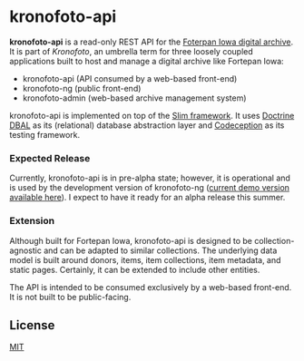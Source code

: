 # kronofoto-api

**kronofoto-api** is a read-only REST API for the [Foterpan Iowa digital archive](http://fortepan.us). 
It is part of *Kronofoto*, an umbrella term for three loosely coupled applications built to host and
manage a digital archive like Fortepan Iowa:

* kronofoto-api (API consumed by a web-based front-end) 
* kronofoto-ng (public front-end)
* kronofoto-admin (web-based archive management system)

kronofoto-api is implemented on top of the [Slim framework](https://github.com/slimphp/Slim). It
uses [Doctrine DBAL](https://github.com/doctrine/dbal) as its (relational) database abstraction
layer and [Codeception](https://github.com/Codeception/Codeception) as its testing framework.

### Expected Release 
Currently, kronofoto-api is in pre-alpha state; however, it is operational and is
used by the development version of kronofoto-ng ([current demo version available
here](http://sergey.cs.uni.edu:8080/public/collections)). I expect to have it ready for an alpha
release this summer.

### Extension 
Although built for Fortepan Iowa, kronofoto-api is designed to be collection-agnostic and
can be adapted to similar collections. The underlying data model is built around donors, items, item
collections, item metadata, and static pages. Certainly, it can be extended to include other
entities. 

The API is intended to be consumed exclusively by a web-based front-end. It is not built to be
public-facing.

## License 
[MIT](LICENSE)
